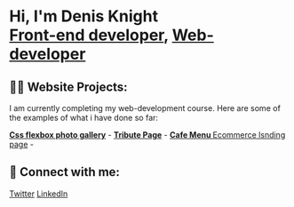 <h1>Hi, I'm Denis Knight <br/><a href="https://github.com/DenisknightOtieno">Front-end developer</a>, <a href="www.linkedin.com/in/denis-knight-269477233">Web-developer</a> </h1>

<h2>👨‍💻 Website Projects:</h2>
<p>I am currently completing my web-development course. Here are some of the examples of what i have done so far:
</p>
   <b><a href="https://www.freecodecamp.org/learn/2022/responsive-web-design/build-a-tribute-page-project/build-a-tribute-page">Css flexbox photo gallery</a></b>
- <b><a href="https://www.freecodecamp.org/learn/2022/responsive-web-design/build-a-tribute-page-project/build-a-tribute-page">Tribute Page</a></b>
- <b><a href="https://www.freecodecamp.org/learn/2022/responsive-web-design/learn-basic-css-by-building-a-cafe-menu/step-91">Cafe Menu </a> </b
   <b><a href="https://github.com/DenisknightOtieno/ecomerce.git">Ecommerce lsnding page</a></b>
  -
<h2> 🤳 Connect with me:</h2>

<a href="https://twitter.com/@denisknight13">Twitter</a>
<a href="www.linkedin.com/in/denis-knight-269477233">LinkedIn</a>


